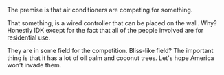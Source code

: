 The premise is that air conditioners are competing for something.  

That something, is a wired controller that can be placed on the wall. Why? Honestly IDK except for the fact that all of the people involved are for residential use.  

They are in some field for the competition. Bliss-like field? The important thing is that it has a lot of oil palm and coconut trees. Let's hope America won't invade them.  